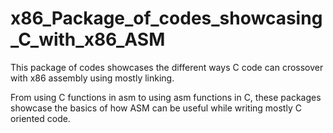 # x86_Package_of_codes_showcasing_C_with_x86_ASM

This package of codes showcases the different ways C code can crossover with x86 assembly using mostly linking.

From using C functions in asm to using asm functions in C, these packages showcase the basics of how ASM can be useful while writing mostly C oriented code.

